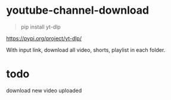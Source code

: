 # youtube-channel-download

> pip install yt-dlp

https://pypi.org/project/yt-dlp/


With input link, download all video, shorts, playlist in each folder.




# todo

download new video uploaded
